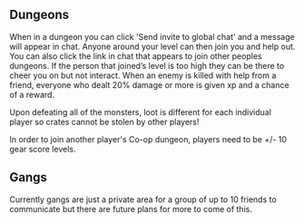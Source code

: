 ## Dungeons
When in a dungeon you can click 'Send invite to global chat' and a message will appear in chat. Anyone around your level can then join you and help out. You can also click the link in chat that appears to join other peoples dungeons. If the person that joined’s level is too high they can be there to cheer you on but not interact. When an enemy is killed with help from a friend, everyone who dealt 20% damage or more is given xp and a chance of a reward. 

Upon defeating all of the monsters, loot is different for each individual player so crates cannot be stolen by other players!

In order to join another player's Co-op dungeon, players need to be +/- 10 gear score levels.

## Gangs
Currently gangs are just a private area for a group of up to 10 friends to communicate but there are future plans for more to come of this.
